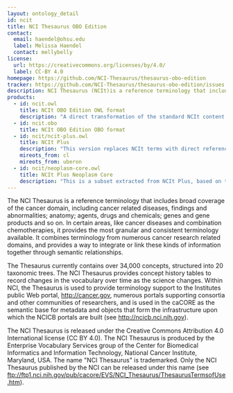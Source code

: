 ```yaml
---
layout: ontology_detail
id: ncit
title: NCI Thesaurus OBO Edition
contact:
  email: haendel@ohsu.edu
  label: Melissa Haendel
  contact: mellybelly
license:
  url: https://creativecommons.org/licenses/by/4.0/
  label: CC-BY 4.0
homepage: https://github.com/NCI-Thesaurus/thesaurus-obo-edition
tracker: https://github.com/NCI-Thesaurus/thesaurus-obo-edition/issues
description: NCI Thesaurus (NCIt)is a reference terminology that includes broad coverage of the cancer domain, including cancer related diseases, findings and abnormalities. The NCIt OBO Edition aims to increase integration of the NCIt with OBO Library ontologies. NCIt OBO Edition releases should be considered experimental.
products:
  - id: ncit.owl
    title: NCIt OBO Edition OWL format
    description: "A direct transformation of the standard NCIt content using OBO-style term and ontology IRIs and annotation properties."
  - id: ncit.obo
    title: NCIt OBO Edition OBO format
  - id: ncit/ncit-plus.owl
    title: NCIt Plus
    description: "This version replaces NCIt terms with direct references to terms from other domain-specific OBO Library ontologies (e.g. cell types, cellular components, anatomy), supporting cross-ontology reasoning. The current release incorporates CL (cell types) and Uberon (anatomy)."
    mireots_from: cl
    mireots_from: uberon
  - id: ncit/neoplasm-core.owl
    title: NCIt Plus Neoplasm Core
    description: "This is a subset extracted from NCIt Plus, based on the [NCIt Neoplasm Core value set](https://evs.nci.nih.gov/ftp1/NCI_Thesaurus/Neoplasm/About_Core.html) as a starting point."
---
```


The NCI Thesaurus is a reference terminology that includes broad
coverage of the cancer domain, including cancer related diseases,
findings and abnormalities; anatomy; agents, drugs and chemicals;
genes and gene products and so on. In certain areas, like cancer
diseases and combination chemotherapies, it provides the most granular
and consistent terminology available. It combines terminology from
numerous cancer research related domains, and provides a way to
integrate or link these kinds of information together through semantic
relationships.

The Thesaurus currently contains over 34,000 concepts, structured into
20 taxonomic trees. The NCI Thesaurus provides concept history tables
to record changes in the vocabulary over time as the science
changes. Within NCI, the Thesaurus is used to provide terminology
support to the Institutes public Web portal, <a
href="http://cancer.gov/">http://cancer.gov</a>, numerous portals
supporting consortia and other communities of researchers, and is used
in the caCORE as the semantic base for metadata and objects that form
the infrastructure upon which the NCICB portals are built (see <a
href="http://ncicb.nci.nih.gov/">http://ncicb.nci.nih.gov</a>).

The NCI Thesaurus is released under the Creative Commons Attribution 4.0 
International license (CC BY 4.0). The NCI Thesaurus is produced by the 
Enterprise Vocabulary Services group of the Center for Biomedical 
Informatics and Information Technology, National Cancer Institute, Maryland,
USA. The name "NCI Thesaurus" is trademarked. Only the NCI Thesaurus 
published by the NCI can be released under this name (see
ftp://ftp1.nci.nih.gov/pub/cacore/EVS/NCI_Thesaurus/ThesaurusTermsofUse.htm).
